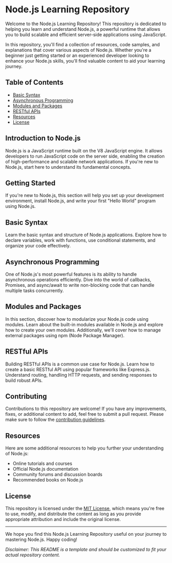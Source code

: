 # Node.js Learning Repository

Welcome to the Node.js Learning Repository! This repository is dedicated to helping you learn and understand Node.js, a powerful runtime that allows you to build scalable and efficient server-side applications using JavaScript.



In this repository, you'll find a collection of resources, code samples, and explanations that cover various aspects of Node.js. Whether you're a beginner just getting started or an experienced developer looking to enhance your Node.js skills, you'll find valuable content to aid your learning journey.

## Table of Contents
- [Basic Syntax](#https://github.com/mbilalshakeel/Node-JS/tree/main/Basic%20Syntax)
- [Asynchronous Programming](#asynchronous-programming)
- [Modules and Packages](#modules-and-packages)
- [RESTful APIs](#restful-apis)
- [Resources](#resources)
- [License](#license)

## Introduction to Node.js

Node.js is a JavaScript runtime built on the V8 JavaScript engine. It allows developers to run JavaScript code on the server side, enabling the creation of high-performance and scalable network applications. If you're new to Node.js, start here to understand its fundamental concepts.

## Getting Started

If you're new to Node.js, this section will help you set up your development environment, install Node.js, and write your first "Hello World" program using Node.js.

## Basic Syntax

Learn the basic syntax and structure of Node.js applications. Explore how to declare variables, work with functions, use conditional statements, and organize your code effectively.

## Asynchronous Programming

One of Node.js's most powerful features is its ability to handle asynchronous operations efficiently. Dive into the world of callbacks, Promises, and async/await to write non-blocking code that can handle multiple tasks concurrently.

## Modules and Packages

In this section, discover how to modularize your Node.js code using modules. Learn about the built-in modules available in Node.js and explore how to create your own modules. Additionally, we'll cover how to manage external packages using npm (Node Package Manager).

## RESTful APIs

Building RESTful APIs is a common use case for Node.js. Learn how to create a basic RESTful API using popular frameworks like Express.js. Understand routing, handling HTTP requests, and sending responses to build robust APIs.

## Contributing

Contributions to this repository are welcome! If you have any improvements, fixes, or additional content to add, feel free to submit a pull request. Please make sure to follow the [contribution guidelines](CONTRIBUTING.md).

## Resources

Here are some additional resources to help you further your understanding of Node.js:

- Online tutorials and courses
- Official Node.js documentation
- Community forums and discussion boards
- Recommended books on Node.js

## License

This repository is licensed under the [MIT License](LICENSE), which means you're free to use, modify, and distribute the content as long as you provide appropriate attribution and include the original license.

---

We hope you find this Node.js Learning Repository useful on your journey to mastering Node.js. Happy coding!

*Disclaimer: This README is a template and should be customized to fit your actual repository content.*
